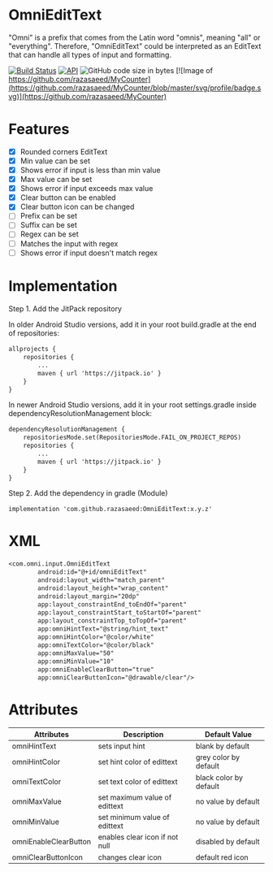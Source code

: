 # OmniEditText
"Omni" is a prefix that comes from the Latin word "omnis", meaning "all" or "everything". Therefore, "OmniEditText" could be interpreted as an EditText that can handle all types of input and formatting.

[![Build Status](https://api.travis-ci.org/razasaeed/OmniEditText.svg?branch=develop)](https://travis-ci.org/razasaeed/OmniEditText)
[![API](https://img.shields.io/badge/API-24%2B-brightgreen.svg?style=flat)](https://android-arsenal.com/api?level=24) ![GitHub code size in bytes](https://img.shields.io/github/languages/code-size/razasaeed/OmniEditText) [![Image of https://github.com/razasaeed/MyCounter](https://github.com/razasaeed/MyCounter/blob/master/svg/profile/badge.svg)](https://github.com/razasaeed/MyCounter)

# Features
- [x] Rounded corners EditText
- [x] Min value can be set
- [x] Shows error if input is less than min value
- [x] Max value can be set
- [x] Shows error if input exceeds max value
- [x] Clear button can be enabled
- [x] Clear button icon can be changed
- [ ] Prefix can be set
- [ ] Suffix can be set
- [ ] Regex can be set
- [ ] Matches the input with regex
- [ ] Shows error if input doesn't match regex

# Implementation

Step 1. Add the JitPack repository

In older Android Studio versions, add it in your root build.gradle at the end of repositories:
```
allprojects {
    repositories {
        ...
        maven { url 'https://jitpack.io' }
    }
}
```

In newer Android Studio versions, add it in your root settings.gradle inside dependencyResolutionManagement block:
```
dependencyResolutionManagement {
    repositoriesMode.set(RepositoriesMode.FAIL_ON_PROJECT_REPOS)
    repositories {
        ...
        maven { url 'https://jitpack.io' }
    }
}
```

Step 2. Add the dependency in gradle (Module)
```
implementation 'com.github.razasaeed:OmniEditText:x.y.z'
```

# XML
```
<com.omni.input.OmniEditText
        android:id="@+id/omniEditText"
        android:layout_width="match_parent"
        android:layout_height="wrap_content"
        android:layout_margin="20dp"
        app:layout_constraintEnd_toEndOf="parent"
        app:layout_constraintStart_toStartOf="parent"
        app:layout_constraintTop_toTopOf="parent"
        app:omniHintText="@string/hint_text"
        app:omniHintColor="@color/white"
        app:omniTextColor="@color/black"
        app:omniMaxValue="50"
        app:omniMinValue="10"
        app:omniEnableClearButton="true"
        app:omniClearButtonIcon="@drawable/clear"/>
```

# Attributes

 |        Attributes               |            Description            |         Default Value         |
 | ------------------------------- | -------------------------------   | --------------------------    |
 | omniHintText                    | sets input hint                   |  blank by default             |
 | omniHintColor                   | set hint color of edittext        |  grey color by default        |
 | omniTextColor                   | set text color of edittext        |  black color by default       |
 | omniMaxValue                    | set maximum value of edittext     |  no value by default          |
 | omniMinValue                    | set minimum value of edittext     |  no value by default          |
 | omniEnableClearButton           | enables clear icon if not null    |  disabled by default          |
 | omniClearButtonIcon             | changes clear icon                |  default red icon             |
